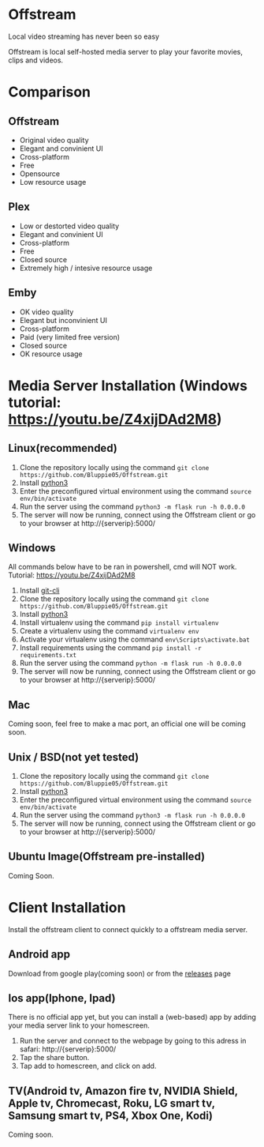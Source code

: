 # Offstream
Local video streaming has never been so easy

Offstream is local self-hosted media server to play your favorite movies, clips and videos.

# Comparison
## Offstream
- Original video quality
- Elegant and convinient UI
- Cross-platform
- Free
- Opensource
- Low resource usage

## Plex
- Low or destorted video quality
- Elegant and convinient UI
- Cross-platform
- Free
- Closed source
- Extremely high / intesive resource usage

## Emby
- OK video quality
- Elegant but inconvinient UI
- Cross-platform
- Paid (very limited free version)
- Closed source
- OK resource usage

# Media Server Installation (Windows tutorial: https://youtu.be/Z4xijDAd2M8)
## Linux(recommended)
1. Clone the repository locally using the command `git clone https://github.com/Bluppie05/Offstream.git`
2. Install [python3](https://python.org/)
3. Enter the preconfigured virtual environment using the command `source env/bin/activate`
4. Run the server using the command `python3 -m flask run -h 0.0.0.0`
5. The server will now be running, connect using the Offstream client or go to your browser at http://{serverip}:5000/

## Windows
All commands below have to be ran in powershell, cmd will NOT work. Tutorial: https://youtu.be/Z4xijDAd2M8
1. Install [git-cli](https://git-scm.com/download/win)
2. Clone the repository locally using the command `git clone https://github.com/Bluppie05/Offstream.git`
3. Install [python3](https://python.org/)
4. Install virtualenv using the command `pip install virtualenv`
5. Create a virtualenv using the command `virtualenv env`
6. Activate your virtualenv using the command `env\Scripts\activate.bat`
7. Install requirements using the command `pip install -r requirements.txt`
8. Run the server using the command `python -m flask run -h 0.0.0.0`
9. The server will now be running, connect using the Offstream client or go to your browser at http://{serverip}:5000/

## Mac
Coming soon, feel free to make a mac port, an official one will be coming soon.

## Unix / BSD(not yet tested)
1. Clone the repository locally using the command `git clone https://github.com/Bluppie05/Offstream.git`
2. Install [python3](https://python.org/)
3. Enter the preconfigured virtual environment using the command `source env/bin/activate`
4. Run the server using the command `python3 -m flask run -h 0.0.0.0`
5. The server will now be running, connect using the Offstream client or go to your browser at http://{serverip}:5000/

## Ubuntu Image(Offstream pre-installed)
Coming Soon.

# Client Installation
Install the offstream client to connect quickly to a offstream media server.

## Android app
Download from google play(coming soon) or from the [releases](https://github.com/Bluppie05/Offstream/releases) page

## Ios app(Iphone, Ipad)
There is no official app yet, but you can install a (web-based) app by adding your media server link to your homescreen.

1. Run the server and connect to the webpage by going to this adress in safari: http://{serverip}:5000/
2. Tap the share button.
3. Tap add to homescreen, and click on add.

## TV(Android tv, Amazon fire tv, NVIDIA Shield, Apple tv, Chromecast, Roku, LG smart tv, Samsung smart tv, PS4, Xbox One, Kodi)
Coming soon.



